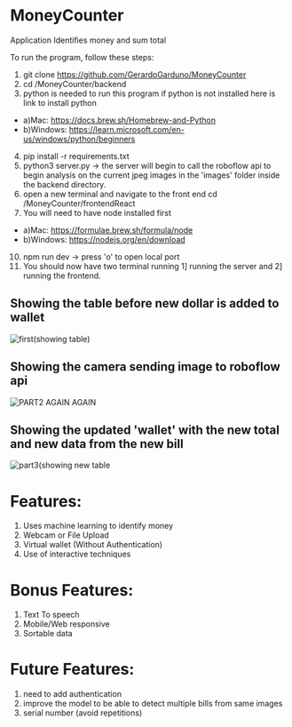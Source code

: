 # MoneyCounter
Application Identifies money and sum total

To run the program, follow these steps:
1) git clone https://github.com/GerardoGarduno/MoneyCounter
2) cd /MoneyCounter/backend
3) python is needed to run this program if python is not installed here is link to install python
  - a)Mac: https://docs.brew.sh/Homebrew-and-Python
  - b)Windows: https://learn.microsoft.com/en-us/windows/python/beginners 
4) pip install -r requirements.txt
6) python3 server.py -> the server will begin to call the roboflow api to begin analysis on the current jpeg images in the 'images' folder inside the backend directory.
7) open a new terminal and navigate to the front end cd /MoneyCounter/frontendReact
8) You will need to have node installed first
  - a)Mac: https://formulae.brew.sh/formula/node
  - b)Windows: https://nodejs.org/en/download
10) npm run dev -> press 'o' to open local port 
11) You should now have two terminal running 1] running the server and 2] running the frontend.




## **Showing the table before new dollar is added to wallet**
![first(showing table)](https://github.com/GerardoGarduno/MoneyCounter/assets/48225150/bafd751b-7a17-4591-b3f2-7d843dd70981)
## **Showing the camera sending image to roboflow api**
![PART2 AGAIN AGAIN](https://github.com/GerardoGarduno/MoneyCounter/assets/48225150/5d622b35-aba6-42ac-96d1-549afe71af93)
## **Showing the updated 'wallet' with the new total and new data from the new bill**
![part3(showing new table](https://github.com/GerardoGarduno/MoneyCounter/assets/48225150/4c315efd-c79b-4cdb-8ab8-731cd074ca7b)



# **Features:**
1) Uses machine learning to identify money​
2) Webcam or File Upload ​
3) Virtual wallet ​(Without Authentication)​
4) Use of interactive techniques​

# **Bonus Features:**
1) Text To speech​
2) Mobile/Web responsive ​
3) Sortable data

# **Future Features:**
1) need to add authentication
2) improve the model to be able to detect multiple bills from same images
3) serial number (avoid repetitions)
